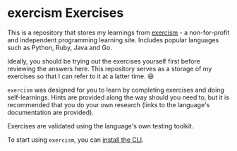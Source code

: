 # exercism Exercises

This is a repository that stores my learnings from [exercism](https://exercism.org/) - a non-for-profit and independent programming learning site. Includes popular languages such as Python, Ruby, Java and Go.

Ideally, you should be trying out the exercises yourself first before reviewing the answers here. This repository serves as a storage of my exercises so that I can refer to it at a latter time. 😄

`exercism` was designed for you to learn by completing exercises and doing self-learnings. Hints are provided along the way should you need to, but it is recommended that you do your own research (links to the language's documentation are provided).

Exercises are validated using the language's own testing toolkit.

To start using `exercism`, you can [install the CLI](https://exercism.org/cli-walkthrough).

